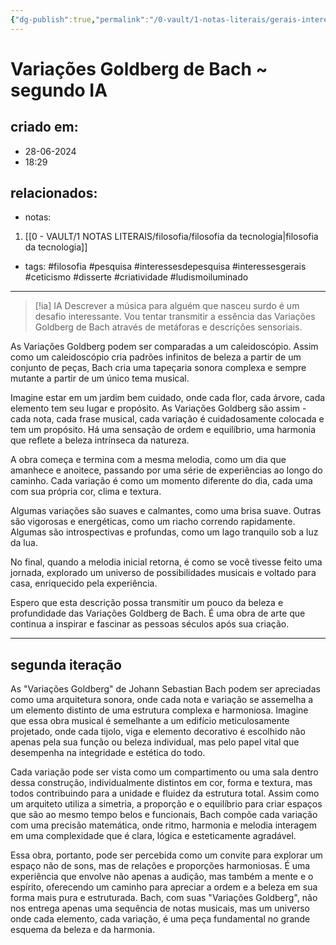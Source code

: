 ```yaml
---
{"dg-publish":true,"permalink":"/0-vault/1-notas-literais/gerais-interesses/desafio-para-ia-descrever-a-musica-para-alguem-que-nasceu-surdo/","tags":["filosofia","pesquisa","interessesdepesquisa","interessesgerais","ceticismo","disserte","criatividade","ludismoiluminado"],"dgHomeLink":true,"dgShowLocalGraph":true,"dgShowFileTree":true,"dgEnableSearch":true}
---
```


# Variações Goldberg de Bach ~ segundo IA

## criado em: 
- 28-06-2024
- 18:29
## relacionados:
- notas:
1. [[0 - VAULT/1 NOTAS LITERAIS/filosofia/filosofia da tecnologia\|filosofia da tecnologia]]
- tags: #filosofia #pesquisa #interessesdepesquisa #interessesgerais #ceticismo #disserte #criatividade #ludismoiluminado
---

> [!ia] IA
> Descrever a música para alguém que nasceu surdo é um desafio interessante. Vou tentar transmitir a essência das Variações Goldberg de Bach através de metáforas e descrições sensoriais.

As Variações Goldberg podem ser comparadas a um caleidoscópio. Assim como um caleidoscópio cria padrões infinitos de beleza a partir de um conjunto de peças, Bach cria uma tapeçaria sonora complexa e sempre mutante a partir de um único tema musical.

Imagine estar em um jardim bem cuidado, onde cada flor, cada árvore, cada elemento tem seu lugar e propósito. As Variações Goldberg são assim - cada nota, cada frase musical, cada variação é cuidadosamente colocada e tem um propósito. Há uma sensação de ordem e equilíbrio, uma harmonia que reflete a beleza intrínseca da natureza.

A obra começa e termina com a mesma melodia, como um dia que amanhece e anoitece, passando por uma série de experiências ao longo do caminho. Cada variação é como um momento diferente do dia, cada uma com sua própria cor, clima e textura.

Algumas variações são suaves e calmantes, como uma brisa suave. Outras são vigorosas e energéticas, como um riacho correndo rapidamente. Algumas são introspectivas e profundas, como um lago tranquilo sob a luz da lua.

No final, quando a melodia inicial retorna, é como se você tivesse feito uma jornada, explorado um universo de possibilidades musicais e voltado para casa, enriquecido pela experiência.

Espero que esta descrição possa transmitir um pouco da beleza e profundidade das Variações Goldberg de Bach. É uma obra de arte que continua a inspirar e fascinar as pessoas séculos após sua criação.

---
## segunda iteração

As "Variações Goldberg" de Johann Sebastian Bach podem ser apreciadas como uma arquitetura sonora, onde cada nota e variação se assemelha a um elemento distinto de uma estrutura complexa e harmoniosa. Imagine que essa obra musical é semelhante a um edifício meticulosamente projetado, onde cada tijolo, viga e elemento decorativo é escolhido não apenas pela sua função ou beleza individual, mas pelo papel vital que desempenha na integridade e estética do todo.

Cada variação pode ser vista como um compartimento ou uma sala dentro dessa construção, individualmente distintos em cor, forma e textura, mas todos contribuindo para a unidade e fluidez da estrutura total. Assim como um arquiteto utiliza a simetria, a proporção e o equilíbrio para criar espaços que são ao mesmo tempo belos e funcionais, Bach compõe cada variação com uma precisão matemática, onde ritmo, harmonia e melodia interagem em uma complexidade que é clara, lógica e esteticamente agradável.

Essa obra, portanto, pode ser percebida como um convite para explorar um espaço não de sons, mas de relações e proporções harmoniosas. É uma experiência que envolve não apenas a audição, mas também a mente e o espírito, oferecendo um caminho para apreciar a ordem e a beleza em sua forma mais pura e estruturada. Bach, com suas "Variações Goldberg", não nos entrega apenas uma sequência de notas musicais, mas um universo onde cada elemento, cada variação, é uma peça fundamental no grande esquema da beleza e da harmonia.